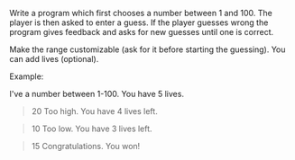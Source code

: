 Write a program which first chooses a number between 1 and 100. The player is then asked to enter a guess.
If the player guesses wrong the program gives feedback and asks for new guesses until one is correct.

Make the range customizable (ask for it before starting the guessing).
You can add lives (optional).

Example:

I've a number between 1-100. You have 5 lives.

> 20
Too high. You have 4 lives left.

> 10
Too low. You have 3 lives left.

> 15
Congratulations. You won!
